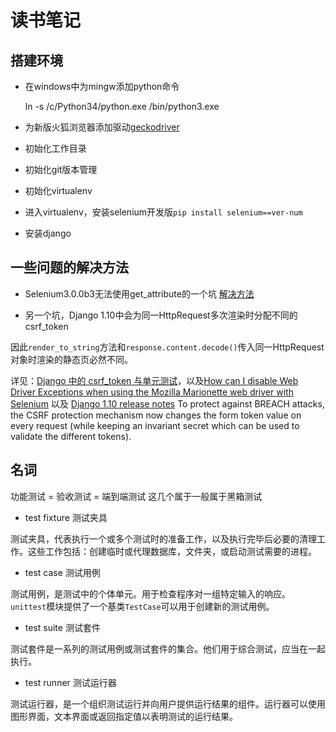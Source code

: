 # 读书笔记

## 搭建环境

- 在windows中为mingw添加python命令

    ln -s /c/Python34/python.exe /bin/python3.exe

- 为新版火狐浏览器添加驱动[geckodriver](https://github.com/mozilla/geckodriver)

- 初始化工作目录

- 初始化git版本管理

- 初始化virtualenv

- 进入virtualenv，安装selenium开发版`pip install selenium==ver-num`

- 安装django

## 一些问题的解决方法

- Selenium3.0.0b3无法使用get_attribute的一个坑 [解决方法](http://stackoverflow.com/questions/39527858/how-can-i-disable-web-driver-exceptions-when-using-the-mozilla-marionette-web-dr)

- 另一个坑，Django 1.10中会为同一HttpRequest多次渲染时分配不同的csrf_token

因此`render_to_string`方法和`response.content.decode()`传入同一HttpRequest对象时渲染的静态页必然不同。

详见：[Django 中的 csrf_token 与单元测试](http://www.cnblogs.com/panzeyan/p/5819373.html)，以及[How can I disable Web Driver Exceptions when using the Mozilla Marionette web driver with Selenium](http://stackoverflow.com/questions/39527858/how-can-i-disable-web-driver-exceptions-when-using-the-mozilla-marionette-web-dr) 以及 [Django 1.10 release notes](https://docs.djangoproject.com/en/1.10/releases/1.10/) To protect against BREACH attacks, the CSRF protection mechanism now changes the form token value on every request (while keeping an invariant secret which can be used to validate the different tokens).

## 名词

功能测试 = 验收测试 = 端到端测试 这几个属于一般属于黑箱测试

- test fixture 测试夹具

测试夹具，代表执行一个或多个测试时的准备工作，以及执行完毕后必要的清理工作。这些工作包括：创建临时或代理数据库，文件夹，或启动测试需要的进程。

- test case 测试用例

测试用例，是测试中的个体单元。用于检查程序对一组特定输入的响应。` unittest`模块提供了一个基类`TestCase`可以用于创建新的测试用例。

- test suite 测试套件

测试套件是一系列的测试用例或测试套件的集合。他们用于综合测试，应当在一起执行。

- test runner 测试运行器

测试运行器，是一个组织测试运行并向用户提供运行结果的组件。运行器可以使用图形界面，文本界面或返回指定值以表明测试的运行结果。


